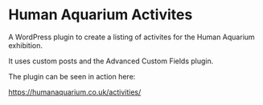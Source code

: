 # Human Aquarium Activites

A WordPress plugin to create a listing of activites for the Human Aquarium exhibition.

It uses custom posts and the Advanced Custom Fields plugin.

The plugin can be seen in action here:

https://humanaquarium.co.uk/activities/
